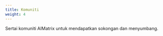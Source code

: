 ```yaml
---
title: Komuniti
weight: 4
---
```


Sertai komuniti AIMatrix untuk mendapatkan sokongan dan menyumbang.